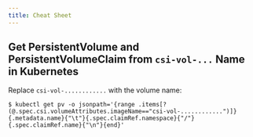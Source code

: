 ```yaml
---
title: Cheat Sheet
---
```


## Get PersistentVolume and PersistentVolumeClaim from `csi-vol-...` Name in Kubernetes

Replace `csi-vol-............` with the volume name:

```console
$ kubectl get pv -o jsonpath='{range .items[?(@.spec.csi.volumeAttributes.imageName=="csi-vol-............")]}{.metadata.name}{"\t"}{.spec.claimRef.namespace}{"/"}{.spec.claimRef.name}{"\n"}{end}'
```
